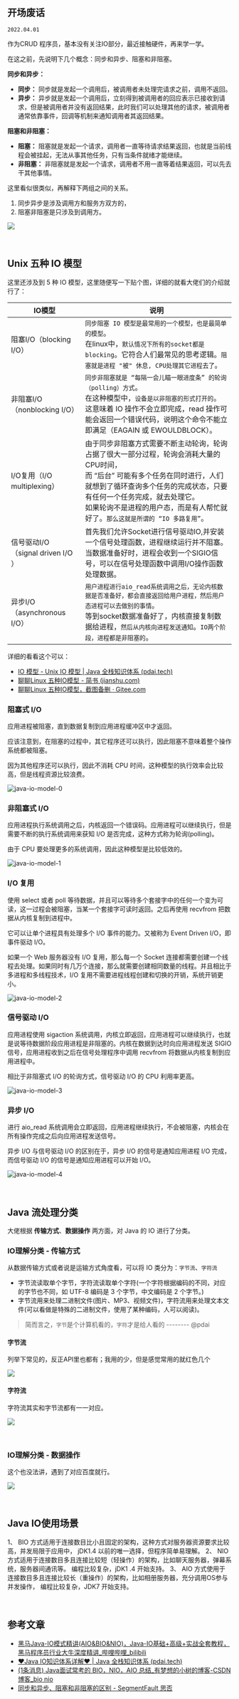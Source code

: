 

## 开场废话

`2022.04.01`

作为CRUD 程序员，基本没有关注IO部分，最近接触硬件，再来学一学。

在这之前，先说明下几个概念：同步和异步、阻塞和非阻塞。

**同步和异步：**

- **同步：** 同步就是发起一个调用后，被调用者未处理完请求之前，调用不返回。
- **异步：** 异步就是发起一个调用后，立刻得到被调用者的回应表示已接收到请求，但是被调用者并没有返回结果，此时我们可以处理其他的请求，被调用者通常依靠事件，回调等机制来通知调用者其返回结果。

**阻塞和非阻塞：**

- **阻塞：** 阻塞就是发起一个请求，调用者一直等待请求结果返回，也就是当前线程会被挂起，无法从事其他任务，只有当条件就绪才能继续。
- **非阻塞：** 非阻塞就是发起一个请求，调用者不用一直等着结果返回，可以先去干其他事情。

这里看似很类似，再解释下两组之间的关系。

1. 同步异步是涉及调用方和服务方双方的，
2. 阻塞非阻塞是只涉及到调用方。

![](https://shiva.oss-cn-hangzhou.aliyuncs.com/picture-master/202204/webp.webp)

<br/>

## Unix 五种 IO 模型



这里还涉及到 5 种 IO 模型，这里随便写一下贴个图，详细的就看大佬们的介绍就行了：



| IO模型                             | 说明                                                         |
| ---------------------------------- | ------------------------------------------------------------ |
| 阻塞I/O（blocking I/O）            | `同步阻塞 IO 模型是最常用的一个模型，也是最简单的模型`。<br/>在linux中，`默认情况下所有的socket都是blocking`。它符合人们最常见的思考逻辑。`阻塞就是进程 "被" 休息, CPU处理其它进程去了`。 |
| 非阻塞I/O （nonblocking I/O）      | `同步非阻塞就是 “每隔一会儿瞄一眼进度条” 的轮询（polling）方式`。<br/>在这种模型中，`设备是以非阻塞的形式打开的`。<br/>这意味着 IO 操作不会立即完成，read 操作可能会返回一个错误代码，说明这个命令不能立即满足（EAGAIN 或 EWOULDBLOCK）。 |
| I/O复用（I/O multiplexing）        | 由于同步非阻塞方式需要不断主动轮询，轮询占据了很大一部分过程，轮询会消耗大量的CPU时间，<br/>而 “后台” 可能有多个任务在同时进行，人们就想到了循环查询多个任务的完成状态，只要有任何一个任务完成，就去处理它。<br/>如果轮询不是进程的用户态，而是有人帮忙就好了。`那么这就是所谓的 “IO 多路复用”`。 |
| 信号驱动I/O （signal driven I/O ） | 首先我们允许Socket进行信号驱动IO,并安装一个信号处理函数，进程继续运行并不阻塞。<br/>当数据准备好时，进程会收到一个SIGIO信号，可以在信号处理函数中调用I/O操作函数处理数据。 |
| 异步I/O （asynchronous I/O）       | `用户进程进行aio_read系统调用之后，无论内核数据是否准备好，都会直接返回给用户进程，然后用户态进程可以去做别的事情`。<br/>等到socket数据准备好了，内核直接复制数据给进程，`然后从内核向进程发送通知`。`IO两个阶段，进程都是非阻塞的`。 |

详细的看看这个可以：

- [IO 模型 - Unix IO 模型 | Java 全栈知识体系 (pdai.tech)](https://www.pdai.tech/md/java/io/java-io-model.html)
- [聊聊Linux 五种IO模型 - 简书 (jianshu.com)](https://www.jianshu.com/p/486b0965c296)
- [聊聊Linux 五种IO模型，截图备删 · Gitee.com](https://gitee.com/pic_bed_of_shiva/static-resources/commit/785bed010972e3ca982005c2c29725b8bcd42538)

###  阻塞式 I/O

应用进程被阻塞，直到数据复制到应用进程缓冲区中才返回。

应该注意到，在阻塞的过程中，其它程序还可以执行，因此阻塞不意味着整个操作系统都被阻塞。

因为其他程序还可以执行，因此不消耗 CPU 时间，这种模型的执行效率会比较高，但是线程资源比较浪费。

![java-io-model-0](https://shiva.oss-cn-hangzhou.aliyuncs.com/picture-master/202204/java-io-model-0.png)



### 非阻塞式 I/O

应用进程执行系统调用之后，内核返回一个错误码。应用进程可以继续执行，但是需要不断的执行系统调用来获知 I/O 是否完成，这种方式称为轮询(polling)。

由于 CPU 要处理更多的系统调用，因此这种模型是比较低效的。

![java-io-model-1](https://shiva.oss-cn-hangzhou.aliyuncs.com/picture-master/202204/java-io-model-1.png)



###  I/O 复用

使用 select 或者 poll 等待数据，并且可以等待多个套接字中的任何一个变为可读，这一过程会被阻塞，当某一个套接字可读时返回。之后再使用 recvfrom 把数据从内核复制到进程中。

它可以让单个进程具有处理多个 I/O 事件的能力。又被称为 Event Driven I/O，即事件驱动 I/O。

如果一个 Web 服务器没有 I/O 复用，那么每一个 Socket 连接都需要创建一个线程去处理。如果同时有几万个连接，那么就需要创建相同数量的线程。并且相比于多进程和多线程技术，I/O 复用不需要进程线程创建和切换的开销，系统开销更小。

![java-io-model-2](https://shiva.oss-cn-hangzhou.aliyuncs.com/picture-master/202204/java-io-model-2.png)





### 信号驱动 I/O

应用进程使用 sigaction 系统调用，内核立即返回，应用进程可以继续执行，也就是说等待数据阶段应用进程是非阻塞的。内核在数据到达时向应用进程发送 SIGIO 信号，应用进程收到之后在信号处理程序中调用 recvfrom 将数据从内核复制到应用进程中。

相比于非阻塞式 I/O 的轮询方式，信号驱动 I/O 的 CPU 利用率更高。

![java-io-model-3](https://shiva.oss-cn-hangzhou.aliyuncs.com/picture-master/202204/java-io-model-3.png)

### 异步 I/O

进行 aio_read 系统调用会立即返回，应用进程继续执行，不会被阻塞，内核会在所有操作完成之后向应用进程发送信号。

异步 I/O 与信号驱动 I/O 的区别在于，异步 I/O 的信号是通知应用进程 I/O 完成，而信号驱动 I/O 的信号是通知应用进程可以开始 I/O。

![java-io-model-4](https://shiva.oss-cn-hangzhou.aliyuncs.com/picture-master/202204/java-io-model-4.png)

<br/>

## Java 流处理分类

大佬根据 **传输方式**、**数据操作** 两方面，对 Java 的 IO 进行了分类。

### IO理解分类 - 传输方式

从数据传输方式或者说是运输方式角度看，可以将 IO 类分为：`字节流`、`字符流`

- 字节流读取单个字节，字符流读取单个字符(一个字符根据编码的不同，对应的字节也不同，如 UTF-8 编码是 3 个字节，中文编码是 2 个字节。)
- 字节流用来处理二进制文件(图片、MP3、视频文件)，字符流用来处理文本文件(可以看做是特殊的二进制文件，使用了某种编码，人可以阅读)。

> 简而言之，`字节`是个计算机看的，`字符`才是给人看的 -------- @pdai



#### 字节流

列举下常见的，反正API里也都有；我用的少，但是感觉常用的就红色几个

![](https://shiva.oss-cn-hangzhou.aliyuncs.com/picture-master/202204/image-20220402235211897.png)



#### 字符流

字符流其实和字节流都有一一对应。

![](https://shiva.oss-cn-hangzhou.aliyuncs.com/picture-master/202204/image-20220403001229922.png)



<br/>

### IO理解分类 - 数据操作

这个也没法讲，遇到了对应百度就行。

![](https://shiva.oss-cn-hangzhou.aliyuncs.com/picture-master/202204/image-20220403001629430.png)



<br/>

## Java IO使用场景

1、 BIO 方式适用于连接数目比小且固定的架构，这种方式对服务器资源要求比较高，并发局限于应用中， jDK1.4 以前的唯一选择，但程序简单易理解。
2、 NIO 方式适用于连接数目多且连接比较短（轻操作）的架构，比如聊天服务器，弹幕系统，服务器间通讯等。 编程比较复杂，jDK1 .4 开始支持。
3、 AIO 方式使用于连接数目多且连接比较长（重操作）的架构，比如相册服务器，充分调用OS参与并发操作， 编程比较复杂，JDK7 开始支持。


<br/>

## 参考文章

- [黑马Java-IO模式精讲(AIO&BIO&NIO)，Java-IO基础+高级+实战全套教程，黑马程序员行业大牛深度精讲_哔哩哔哩_bilibili](https://www.bilibili.com/video/BV1gz4y1C7RK?p=2&spm_id_from=pageDriver)
- [♥Java IO知识体系详解♥ | Java 全栈知识体系 (pdai.tech)](https://www.pdai.tech/md/java/io/java-io-overview.html)
- [(1条消息) Java面试常考的 BIO，NIO，AIO 总结_有梦想的小树的博客-CSDN博客_bio nio](https://blog.csdn.net/m0_38109046/article/details/89449305)
- [同步和异步、阻塞和非阻塞的区别 - SegmentFault 思否](https://segmentfault.com/a/1190000004240246)



